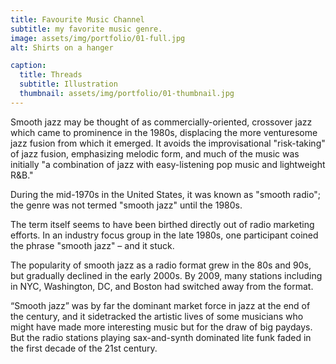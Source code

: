 ```yaml
---
title: Favourite Music Channel
subtitle: my favorite music genre.
image: assets/img/portfolio/01-full.jpg
alt: Shirts on a hanger

caption:
  title: Threads
  subtitle: Illustration
  thumbnail: assets/img/portfolio/01-thumbnail.jpg
---
```

Smooth jazz may be thought of as commercially-oriented, crossover jazz which came to prominence in the 1980s, displacing the more venturesome jazz fusion from which it emerged. It avoids the improvisational "risk-taking" of jazz fusion, emphasizing melodic form, and much of the music was initially "a combination of jazz with easy-listening pop music and lightweight R&B."

During the mid-1970s in the United States, it was known as "smooth radio"; the genre was not termed "smooth jazz" until the 1980s.

The term itself seems to have been birthed directly out of radio marketing efforts. In an industry focus group in the late 1980s, one participant coined the phrase "smooth jazz" – and it stuck.

The popularity of smooth jazz as a radio format grew in the 80s and 90s, but gradually declined in the early 2000s. By 2009, many stations including in NYC, Washington, DC, and Boston had switched away from the format.

“Smooth jazz” was by far the dominant market force in jazz at the end of the century, and it sidetracked the artistic lives of some musicians who might have made more interesting music but for the draw of big paydays. But the radio stations playing sax-and-synth dominated lite funk faded in the first decade of the 21st century.



